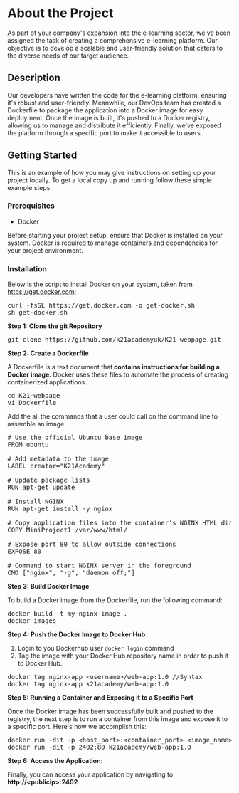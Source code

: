 <h1>About the Project</h1>
As part of your company's expansion into the e-learning sector, we've been assigned the task of creating a comprehensive e-learning platform. Our objective is to develop a scalable and user-friendly solution that caters to the diverse needs of our target audience.
<h2>Description</h2>
Our developers have written the code for the e-learning platform, ensuring it's robust and user-friendly. Meanwhile, our DevOps team has created a Dockerfile to package the application into a Docker image for easy deployment. Once the image is built, it's pushed to a Docker registry, allowing us to manage and distribute it efficiently. Finally, we've exposed the platform through a specific port to make it accessible to users.
<h2>Getting Started</h2>
This is an example of how you may give instructions on setting up your project locally. To get a local copy up and running follow these simple example steps.
<h3 dir="auto" tabindex="-1">Prerequisites</h3>
<ul>
 	<li>Docker</li>
</ul>
Before starting your project setup, ensure that Docker is installed on your system. Docker is required to manage containers and dependencies for your project environment.
<h3>Installation</h3>
Below is the script to install Docker on your system, taken from <a href="https://get.docker.com/" target="_new">https://get.docker.com</a>:
<pre class="EnlighterJSRAW" data-enlighter-language="generic">curl -fsSL https://get.docker.com -o get-docker.sh
sh get-docker.sh</pre>
<strong>Step 1: Clone the git Repository</strong>
<pre class="EnlighterJSRAW" data-enlighter-language="generic">git clone https://github.com/k21academyuk/K21-webpage.git</pre>
<strong>Step 2: Create a Dockerfile</strong>

A Dockerfile is a text document that<strong> contains instructions for building a Docker image.</strong> Docker uses these files to automate the process of creating containerized applications.
<pre class="EnlighterJSRAW" data-enlighter-language="generic">cd K21-webpage
vi Dockerfile</pre>
Add the all the commands that a user could call on the command line to assemble an image.
<pre class="EnlighterJSRAW" data-enlighter-language="generic"># Use the official Ubuntu base image
FROM ubuntu

# Add metadata to the image
LABEL creator="K21Academy"

# Update package lists
RUN apt-get update

# Install NGINX
RUN apt-get install -y nginx

# Copy application files into the container's NGINX HTML directory
COPY MiniProject1 /var/www/html/

# Expose port 80 to allow outside connections
EXPOSE 80

# Command to start NGINX server in the foreground
CMD ["nginx", "-g", "daemon off;"]</pre>
<strong>Step 3: Build Docker Image</strong>

To build a Docker image from the Dockerfile, run the following command:
<pre class="EnlighterJSRAW" data-enlighter-language="generic">docker build -t my-nginx-image .
docker images</pre>
<strong>Step 4: Push the Docker Image to Docker Hub</strong>
<ol>
 	<li>Login to you Dockerhub user <code>docker login</code> command</li>
 	<li>Tag the image with your Docker Hub repository name in order to push it to Docker Hub.</li>
</ol>
<pre class="EnlighterJSRAW" data-enlighter-language="generic">docker tag nginx-app &lt;username&gt;/web-app:1.0 //Syntax
docker tag nginx-app k21academy/web-app:1.0</pre>
<strong>Step 5: Running a Container and Exposing it to a Specific Port</strong>

Once the Docker image has been successfully built and pushed to the registry, the next step is to run a container from this image and expose it to a specific port. Here's how we accomplish this:
<pre class="EnlighterJSRAW" data-enlighter-language="generic">docker run -dit -p &lt;host_port&gt;:&lt;container_port&gt; &lt;image_name&gt;:&lt;tag&gt;
docker run -dit -p 2402:80 k21academy/web-app:1.0</pre>
<strong>Step 6: Access the Application</strong>:

Finally, you can access your application by navigating to <strong>http://&lt;publicip&gt;:2402</strong>
